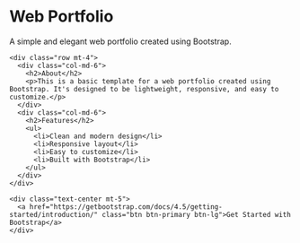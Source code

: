 <!DOCTYPE html>
<html lang="en">
<head>
  <!-- Required meta tags -->
  <meta charset="utf-8">
  <meta name="viewport" content="width=device-width, initial-scale=1, shrink-to-fit=no">

  <!-- Bootstrap CSS -->
  <link href="https://stackpath.bootstrapcdn.com/bootstrap/4.5.2/css/bootstrap.min.css" rel="stylesheet">

  <!-- Page Title -->
  <title>Web Portfolio</title>
</head>
<body>
  <div class="container mt-5">
    <h1 class="text-center">Web Portfolio</h1>
    <p class="lead text-center">A simple and elegant web portfolio created using Bootstrap.</p>
    
    <div class="row mt-4">
      <div class="col-md-6">
        <h2>About</h2>
        <p>This is a basic template for a web portfolio created using Bootstrap. It's designed to be lightweight, responsive, and easy to customize.</p>
      </div>
      <div class="col-md-6">
        <h2>Features</h2>
        <ul>
          <li>Clean and modern design</li>
          <li>Responsive layout</li>
          <li>Easy to customize</li>
          <li>Built with Bootstrap</li>
        </ul>
      </div>
    </div>
    
    <div class="text-center mt-5">
      <a href="https://getbootstrap.com/docs/4.5/getting-started/introduction/" class="btn btn-primary btn-lg">Get Started with Bootstrap</a>
    </div>
  </div>

  <!-- Bootstrap JS and dependencies -->
  <script src="https://code.jquery.com/jquery-3.5.1.slim.min.js"></script>
  <script src="https://cdn.jsdelivr.net/npm/@popperjs/core@2.5.4/dist/umd/popper.min.js"></script>
  <script src="https://stackpath.bootstrapcdn.com/bootstrap/4.5.2/js/bootstrap.min.js"></script>
</body>
</html>
